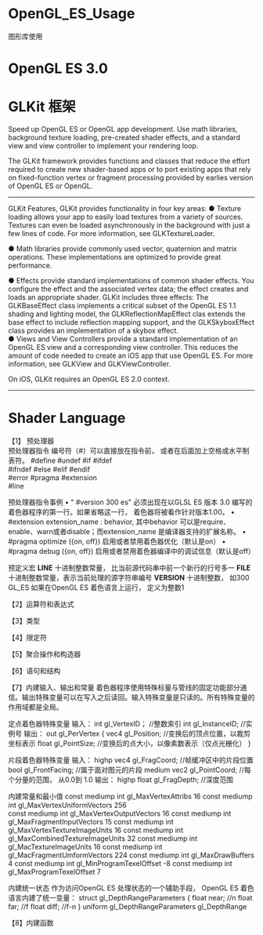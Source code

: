 # OpenGL_ES_Usage
图形库使用

# OpenGL ES 3.0



# GLKit 框架

Speed up OpenGL ES or OpenGL app development. Use math libraries, background texture loading, pre-created shader effects, and a standard view and view controller to implement your rendering loop.

The GLKit framework provides functions and classes that reduce the effort required to create new shader-based apps or to port existing apps that rely on fixed-function vertex or fragment processing provided by earlies version of OpenGL ES or OpenGL.

-----------------------------------------------------------------------------------------------------------------------------
GLKit Features, GLKit provides functionality in four key areas:
●   Texture loading allows your app to easily load textures from a variety of sources. Textures can even be loaded asynchronously in the background with just a few lines of code. For more information, see GLKTextureLoader.      

●   Math libraries provide commonly used vector, quaternion and matrix operations. These implementations are 
optimized to provide great performance.

●   Effects provide standard implementations of common shader effects. You configure the effect and the associated vertex data; the effect creates and  loads an appropriate shader. GLKit includes three effects: The GLKBaseEffect class implements a critical subset  of the OpenGL ES 1.1 shading and lighting model, the GLKReflectionMapEffect clas extends the base effect to  include reflection mapping support, and the GLKSkyboxEffect class provides an implementation of a skybox effect.           
●   Views and View Controllers provide a standard implementation of an OpenGL ES view and a corresponding view controller. This reduces the amount of code needed to create an iOS app that use OpenGL ES. For more information, see GLKView and GLKViewController.             

On iOS, GLKit requires an OpenGL ES 2.0 context.        

-----------------------------------------------------------------------------------------------------------------------------


# Shader Language

【1】 预处理器  
预处理器指令 
编号符（#）可以直接放在指令前， 或者在后面加上空格或水平制表符。
#define     #undef      #if     #ifdef      
#ifndef     #else   #elif       #endif    
#error      #pragma     #extension     
#line    

预处理器指令事例
•   " #version 300 es" 必须出现在以GLSL ES 版本 3.0  编写的着色器程序的第一行。如果省略这一行， 着色器将被看作针对版本1.00。
•   #extension extension_name : behavior, 其中behavior 可以是require、enable、warn或者disable；而extension_name 是编译器支持的扩展名称。
•   #pragma optimize ({on, off}) 启用或者禁用着色器优化（默认是on）
•   #pragma debug ({on, off}) 启用或者禁用着色器编译中的调试信息（默认是off）

预定义宏
__LINE__ 十进制整数常量， 比当前源代码串中前一个新行的行号多一
__FILE__ 十进制整数常量，表示当前处理的源字符串编号
__VERSION__ 十进制整数， 如300
GL_ES  如果在OpenGL ES 着色语言上运行， 定义为整数1


【2】运算符和表达式



【3】类型


【4】限定符


【5】聚合操作和构造器 


【6】语句和结构


【7】内建输入、输出和常量
着色器程序使用特殊标量与管线的固定功能部分通信。输出特殊变量可以在写入之后读回。输入特殊变量是只读的。所有特殊变量的作用域都是全局。

定点着色器特殊变量
输入：
int                     gl_VertexID；                //整数索引
int                     gl_InstanceID;              //实例号
输出： 
out     gl_PerVertex {
vec4        gl_Position;                            //变换后的顶点位置，以裁剪坐标表示
float         gl_PointSize;                         //变换后的点大小，以像素数表示（仅点光栅化）
}

片段着色器特殊变量
输入：
highp vec4          gl_FragCoord;                //帧缓冲区中的片段位置
bool                    gl_FrontFacing;             //属于面对图元的片段
medium vec2     gl_PointCoord;              //每个分量的范围， 从0.0到 1.0
输出：
highp float         gl_FragDepth;                 //深度范围

内建常量和最小值
const   mediump     int gl_MaxVertexAttribs                                   16
const   mediump     int gl_MaxVertexUniformVectors                     256  
const   mediump     int gl_MaxVertexOutputVectors                       16
const   mediump     int gl_MaxFragmentInputVectors                     15
const   mediump     int gl_MaxVertexTextureImageUnits                 16
const   mediump     int gl_MaxCombinedTextureImageUnits            32
const   mediump     int gl_MacTextureImageUnits                            16
const   mediump     int gl_MacFragmentUmformVectors                 224
const   mediump     int gl_MaxDrawBuffers                                      4
const   mediump     int gl_MinProgramTexelOffset                           -8
const   mediump     int gl_MaxProgramTexelOffset                           7

内建统一状态
作为访问OpenGL ES 处理状态的一个辅助手段， OpenGL ES 着色语言内建了统一变量：
struct gl_DepthRangeParameters {
float   near;           //n
float   far;                //f
float   diff;               //f-n
}
uniform gl_DepthRangeParameters     gl_DepthRange


【8】内建函数



